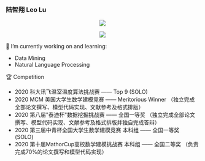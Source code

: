 ### 陆智翔 Leo Lu
<p align="center"> 
 <img src="https://profile-counter.glitch.me/Leo1998-Lu/count.svg"/>
</p>

<p align="center"> 
<a href="https://github.com/Leo1998-Lu">
  <img align="center" src="https://github-readme-stats-teal.vercel.app/api?username=Leo1998-Lu&show_icons=truet&include_all_commits=True&hide=prs,issues"/>
</a>
</p>


🔭 I’m currently working on and learning:
  - Data Mining
  - Natural Language Processing
  
:trophy: Competition
  - 2020 科大讯飞温室温度算法挑战赛 —— Top 9 (SOLO)
  - 2020 MCM 美国大学生数学建模竞赛 —— Meritorious Winner （独立完成全部论文撰写、模型代码实现、文献参考及格式排版）
  - 2020 第八届"泰迪杯"数据挖掘挑战赛 —— 全国一等奖 （独立完成全部论文撰写、模型代码实现、文献参考及格式排版并独自完成答辩）
  - 2020 第三届中青杯全国大学生数学建模竞赛 本科组 —— 全国一等奖 (SOLO)
  - 2020 第十届MathorCup高校数学建模挑战赛 本科组 —— 全国二等奖 （负责完成70%的论文撰写和模型代码实现）



